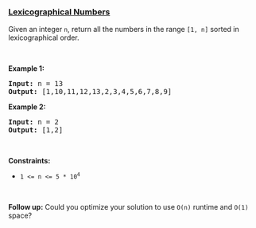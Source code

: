 ### [Lexicographical Numbers](https://leetcode.com/problems/lexicographical-numbers)

<p>Given an integer <code>n</code>, return all the numbers in the range <code>[1, n]</code> sorted in lexicographical order.</p>

<p>&nbsp;</p>
<p><strong>Example 1:</strong></p>
<pre><strong>Input:</strong> n = 13
<strong>Output:</strong> [1,10,11,12,13,2,3,4,5,6,7,8,9]
</pre><p><strong>Example 2:</strong></p>
<pre><strong>Input:</strong> n = 2
<strong>Output:</strong> [1,2]
</pre>
<p>&nbsp;</p>
<p><strong>Constraints:</strong></p>

<ul>
	<li><code>1 &lt;= n &lt;= 5 * 10<sup>4</sup></code></li>
</ul>

<p>&nbsp;</p>
<p><strong>Follow up:</strong> Could you optimize your solution to use <code>O(n)</code> runtime and <code>O(1)</code> space?</p>
